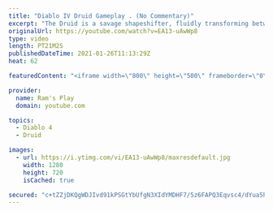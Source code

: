 ```yaml
---
title: "Diablo IV Druid Gameplay . (No Commentary)"
excerpt: "The Druid is a savage shapeshifter, fluidly transforming between the forms of a towering bear or a vicious werewolf to fight alongside the creatures of the wild."
originalUrl: https://youtube.com/watch?v=EA13-uAwWp8
type: video
length: PT21M2S
publishedDateTime: 2021-01-26T11:13:29Z
heat: 62

featuredContent: "<iframe width=\"800\" height=\"500\" frameborder=\"0\" src=\"https://www.youtube.com/embed/EA13-uAwWp8\" allow=\"accelerometer; autoplay; encrypted-media; gyroscope; picture-in-picture\" allowfullscreen></iframe>"

provider:
  name: Ram's Play
  domain: youtube.com

topics:
  - Diablo 4
  - Druid

images:
  - url: https://i.ytimg.com/vi/EA13-uAwWp8/maxresdefault.jpg
    width: 1280
    height: 720
    isCached: true

secured: "c+tZZjDKQgWDJIvd91kPSGtYbUfgN3XIdYMDHF7/5z6FAPQ3Eqvsc4/dYua5hPaALJHeeavSvCAgFRMDIR36TI3dw0H9X09g2Fo0t5k1ZQY4YZG6eD8yX8J6yaiuV1Scu/Tb/UaFDPwo/uQj18c0aeVbS89tJZVQSz6Whf5lmf0U5SoaSm/Jn/MxfyeQtxICUBd/jTJVPI7vD9SDhD9wNM5PIeLTsCcO4LJq+ENFBUFmyQ6jK9a3/HrXz9sZqyeZAdGVmJIBG1ySQlHkp6bDUoxYvjNVGI78DJV8OQ4lfDboiD3NjsCdW8Dr0lrV3q6AeaHdkuv6PRSSrovY2saZGnLVHvWs9KXwXN9SmwEGjmpGhpYYUOcP2Hnh+Cpr7B/tbHhve6dfDncqsxTIXnQ9iIG3VHXivV67yPoLwCvSaGDc/J82fZltOucDiN+Na+Y6;qOGsxQr1m6lDSzs0jiiz5A=="
---
```



